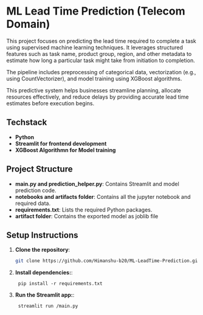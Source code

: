 # ML Lead Time Prediction (Telecom Domain)

This project focuses on predicting the lead time required to complete a task using supervised machine learning techniques. It leverages structured features such as task name, product group, region, and other metadata to estimate how long a particular task might take from initiation to completion.

The pipeline includes preprocessing of categorical data, vectorization (e.g., using CountVectorizer), and model training using XGBoost algorithms.

This predictive system helps businesses streamline planning, allocate resources effectively, and reduce delays by providing accurate lead time estimates before execution begins.

## Techstack
- **Python**
- **Streamlit for frontend development**
- **XGBoost Algorithmn for Model training**


## Project Structure

- **main.py and prediction_helper.py**: Contains Streamlit and model prediction code.
- **notebooks and artifacts folder**: Contains all the jupyter notebook and required data. 
- **requirements.txt**: Lists the required Python packages.
- **artifact folder**: Contains the exported model as joblib file


## Setup Instructions

1. **Clone the repository**:
   ```bash
   git clone https://github.com/Himanshu-b20/ML-LeadTime-Prediction.git
   ```
2. **Install dependencies:**:   
   ```commandline
    pip install -r requirements.txt
   ```
3. **Run the Streamlit app:**:   
   ```commandline
    streamlit run /main.py
   ```

